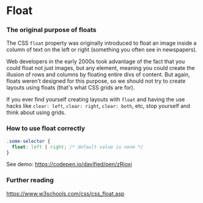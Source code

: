 # Float

### The original purpose of floats
 
The CSS `float` property was originally introduced to float an image inside a column of text on the left or right (something you often see in newspapers). 

Web developers in the early 2000s took advantage of the fact that you could float not just images, but any element, meaning you could create the illusion of rows and columns by floating entire divs of content. But again, floats weren’t designed for this purpose, so we should not try to create layouts using floats (that's what CSS grids are for).

If you ever find yourself creating layouts with `float` and having the use hacks like `clear: left`, `clear: right`, `clear: both`, etc, stop yourself and think about using grids.

### How to use float correctly

```css
.some-selector {
  float: left | right; /* default value is none */
}
```

See demo: https://codepen.io/davified/pen/zRjoxj

### Further reading

https://www.w3schools.com/css/css_float.asp